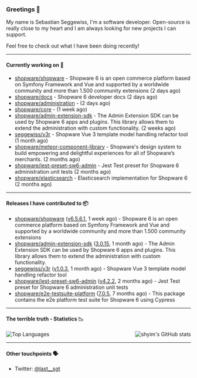 ### Greetings 👋

My name is Sebastian Seggewiss, I'm a software developer.
Open-source is really close to my heart and I am always looking for new projects I can support.

Feel free to check out what I have been doing recently!

---

#### Currently working on 💪

- [shopware/shopware](https://github.com/shopware/shopware) - Shopware 6 is an open commerce platform based on Symfony Framework and Vue and supported by a worldwide community and more than 1.500 community extensions (2 days ago)
- [shopware/docs](https://github.com/shopware/docs) - Shopware 6 developer docs (2 days ago)
- [shopware/administration](https://github.com/shopware/administration) -  (2 days ago)
- [shopware/core](https://github.com/shopware/core) -  (1 week ago)
- [shopware/admin-extension-sdk](https://github.com/shopware/admin-extension-sdk) - The Admin Extension SDK can be used by Shopware 6 apps and plugins. This library allows them to extend the administration with custom functionality. (2 weeks ago)
- [seggewiss/v3r](https://github.com/seggewiss/v3r) - Shopware Vue 3 template model handling refactor tool (1 month ago)
- [shopware/meteor-component-library](https://github.com/shopware/meteor-component-library) - Shopware&#39;s design system to build empowering and delightful experiences for all of Shopware’s merchants. (2 months ago)
- [shopware/jest-preset-sw6-admin](https://github.com/shopware/jest-preset-sw6-admin) - Jest Test preset for Shopware 6 administration unit tests (2 months ago)
- [shopware/elasticsearch](https://github.com/shopware/elasticsearch) - Elasticsearch implementation for Shopware 6 (2 months ago)

---

#### Releases I have contributed to 📦

- [shopware/shopware](https://github.com/shopware/shopware) ([v6.5.6.1](https://github.com/shopware/shopware/releases/tag/v6.5.6.1), 1 week ago) - Shopware 6 is an open commerce platform based on Symfony Framework and Vue and supported by a worldwide community and more than 1.500 community extensions
- [shopware/admin-extension-sdk](https://github.com/shopware/admin-extension-sdk) ([3.0.15](https://github.com/shopware/admin-extension-sdk/releases/tag/3.0.15), 1 month ago) - The Admin Extension SDK can be used by Shopware 6 apps and plugins. This library allows them to extend the administration with custom functionality.
- [seggewiss/v3r](https://github.com/seggewiss/v3r) ([v1.0.3](https://github.com/seggewiss/v3r/releases/tag/v1.0.3), 1 month ago) - Shopware Vue 3 template model handling refactor tool
- [shopware/jest-preset-sw6-admin](https://github.com/shopware/jest-preset-sw6-admin) ([v4.2.2](https://github.com/shopware/jest-preset-sw6-admin/releases/tag/v4.2.2), 2 months ago) - Jest Test preset for Shopware 6 administration unit tests
- [shopware/e2e-testsuite-platform](https://github.com/shopware/e2e-testsuite-platform) ([7.0.5](https://github.com/shopware/e2e-testsuite-platform/releases/tag/7.0.5), 7 months ago) - This package contains the e2e platform test suite for Shopware 6 using Cypress

---

#### The terrible truth - Statistics 📉

<img align="right" alt="shyim's GitHub stats" src="https://github-readme-stats.vercel.app/api?username=seggewiss&count_private=1&show_icons=true&" />

![Top Languages](https://github-readme-stats.vercel.app/api/top-langs/?username=seggewiss)

---

#### Other touchpoints 🗣

- Twitter: [@last__sgt](https://twitter.com/last__sgt)
